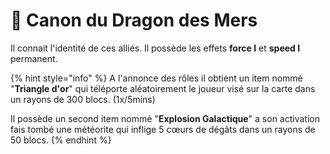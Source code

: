 # 🌊  Canon du Dragon des Mers

Il connait l'identité de ces alliés.                                                                                                              Il possède les effets **force I** et **speed I** permanent.

{% hint style="info" %}
A l'annonce des rôles il obtient un item nommé "**Triangle d'or**" qui téléporte aléatoirement le joueur visé sur la carte dans un rayons de 300 blocs. (1x/5mins)

Il possède un second item nommé "**Explosion Galactique**" a son activation fais tombé une météorite qui inflige 5 cœurs de dégâts dans un rayons de 50 blocs.
{% endhint %}

